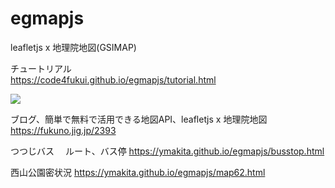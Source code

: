 # egmapjs
leafletjs x 地理院地図(GSIMAP)  

チュートリアル  
https://code4fukui.github.io/egmapjs/tutorial.html  

<img src=https://code4fukui.github.io/egmapjs/egmap.jpg>  

ブログ、簡単で無料で活用できる地図API、leafletjs x 地理院地図  
https://fukuno.jig.jp/2393  

つつじバス
　ルート、バス停
 https://ymakita.github.io/egmapjs/busstop.html
 
西山公園密状況
https://ymakita.github.io/egmapjs/map62.html

